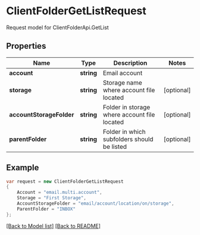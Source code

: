 
# ClientFolderGetListRequest

Request model for ClientFolderApi.GetList

## Properties

Name | Type | Description  | Notes
------------- | ------------- | ------------- | -------------
**account** |**string**|Email account |
**storage** |**string**|Storage name where account file located |[optional] 
**accountStorageFolder** |**string**|Folder in storage where account file located |[optional] 
**parentFolder** |**string**|Folder in which subfolders should be listed |[optional] 

## Example
```csharp
var request = new ClientFolderGetListRequest
{ 
    Account = "email.multi.account",
    Storage = "First Storage",
    AccountStorageFolder = "email/account/location/on/storage",
    ParentFolder = "INBOX"
};
```

[[Back to Model list]](Models.md) [[Back to README]](README.md)
